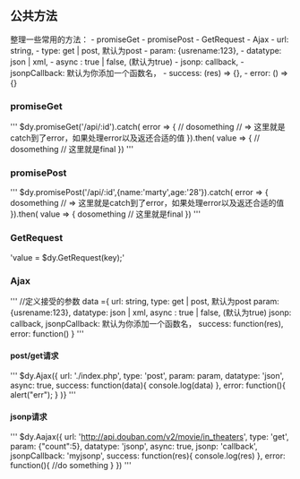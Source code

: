 ## 公共方法
	
整理一些常用的方法：
    - promiseGet
    - promisePost
    - GetRequest
    - Ajax
       - url: string,
       - type: get | post, 默认为post
       - param: {usrename:123},
	   - datatype: json | xml,
	   - async : true | false, (默认为true)
	   - jsonp: callback,
	   - jsonpCallback: 默认为你添加一个函数名，
	   - success: (res) => {},
	   - error: () => {}

### promiseGet

'''
$dy.promiseGet('/api/:id').catch( error => {
  // dosomething          // => 这里就是catch到了error，如果处理error以及返还合适的值
}).then( value => {
  // dosomething          // 这里就是final
})
'''
	   
	

### promisePost

'''
$dy.promisePost('/api/:id',{name:'marty',age:'28'}).catch( error => {
  dosomething          // => 这里就是catch到了error，如果处理error以及返还合适的值
}).then( value => {
  dosomething          // 这里就是final
})
'''

	

### GetRequest
   
'value = $dy.GetRequest(key);'

### Ajax

'''
//定义接受的参数
data ={
    url: string,
    type: get | post, 默认为post
    param: {usrename:123},
    datatype: json | xml,
    async : true | false, (默认为true)
    jsonp: callback,
    jsonpCallback: 默认为你添加一个函数名，
    success: function(res),
    error: function()
}
'''
	   

#### post/get请求

'''
$dy.Ajax({
    url: './index.php',
    type: 'post',
    param: param,
    datatype: 'json',
    async: true,
    success: function(data){
        console.log(data)
    },
    error: function(){
        alert("err");
    }
)}
'''
	   

#### jsonp请求
	
'''
$dy.Aajax({
    url: 'http://api.douban.com/v2/movie/in_theaters',
    type: 'get',
    param: {"count":5},
    datatype: 'jsonp',
    async: true,
    jsonp: 'callback',
    jsonpCallback: 'myjsonp',
    success: function(res){
        console.log(res)
    },
    error: function(){
        //do something
    }
})
'''
	   














